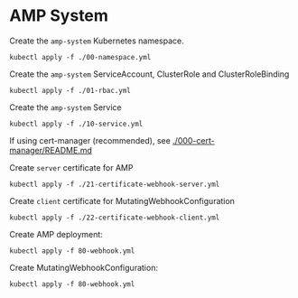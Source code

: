 # AMP System

Create the `amp-system` Kubernetes namespace.
```shell
kubectl apply -f ./00-namespace.yml
```

Create the `amp-system` ServiceAccount, ClusterRole and ClusterRoleBinding
```shell
kubectl apply -f ./01-rbac.yml
```

Create the `amp-system` Service
```shell
kubectl apply -f ./10-service.yml
```

If using cert-manager (recommended), see [./000-cert-manager/README.md](./000-cert-manager/README.md)

Create `server` certificate for AMP
```shell
kubectl apply -f ./21-certificate-webhook-server.yml
```

Create `client` certificate for MutatingWebhookConfiguration
```shell
kubectl apply -f ./22-certificate-webhook-client.yml
```

Create AMP deployment:
```shell
kubectl apply -f 80-webhook.yml
```

Create MutatingWebhookConfiguration:

```shell
kubectl apply -f 80-webhook.yml
```